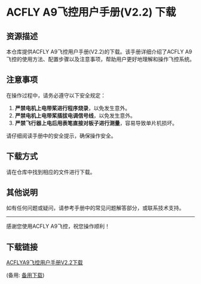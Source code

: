 # ACFLY A9飞控用户手册(V2.2) 下载

## 资源描述

本仓库提供ACFLY A9飞控用户手册(V2.2)的下载。该手册详细介绍了ACFLY A9飞控的使用方法、配置步骤以及注意事项，帮助用户更好地理解和操作飞控系统。

## 注意事项

在操作过程中，请务必遵守以下安全规定：

1. **严禁电机上电带桨进行程序烧录**，以免发生意外。
2. **严禁电机上电带桨插拔电调信号线**，以免发生意外。
3. **严禁飞行器上电后用表笔直接对板子进行测量**，容易导致单片机损坏。

请仔细阅读手册中的安全提示，确保操作安全。

## 下载方式

请在仓库中找到相应的文件进行下载。

## 其他说明

如有任何问题或疑问，请参考手册中的常见问题解答部分，或联系技术支持。

---

感谢您使用ACFLY A9飞控，祝您操作顺利！

## 下载链接
[ACFLYA9飞控用户手册V2.2下载](https://pan.quark.cn/s/9e97c0ffc736) 

(备用: [备用下载](https://pan.baidu.com/s/1PexRvfCTzmpS4XDo3zzfTw?pwd=1234))
